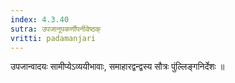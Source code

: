 ```yaml
---
index: 4.3.40
sutra: उपजानूपकर्णोपनीवेष्ठक्
vritti: padamanjari
---
```


 उपजान्वादयः सामीप्येऽव्ययीभावाः, समाहारद्वन्द्वस्य सौत्रः पुंल्लिङ्गनिर्देशः ॥
